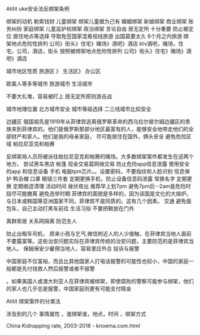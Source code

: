 Atitit uke安全法反绑架条例



绑架的动机
勒索钱财
儿童绑架  绑架儿童据为己有
婚姻绑架  新娘绑架
商业绑架  账务纠纷 
家庭绑架 儿童监护权绑架
政治绑架 言论自由
居无定所 十分重要 防止被定位
居住地点等选择
夺取免签国家混肴视线旅游
出国莫要太久 6个月之内旅游
绑架地点危险性排列 公司》街头》住宅》赌场》酒吧》酒店
 ktv酒吧，赌场，住宅，公司，酒店，街头
按照被绑架地点危险性排列 公司》街头》住宅》赌场》酒吧》酒店

城市地区性质   旅游区 》 生活区》 办公区

欧美人等多等城市 旅游城市 生活城市

不要大扎堆，容易被盯上
居无定所原则游击战

城市地理位置 北方城市安全
城市等级选择 二三线城市比较安全

边疆区
俄国祖先是1919年从菲律宾逃离俄罗斯革命的西乌拉尔彼尔姆边疆区的贵族来到菲律宾的。他们是俄罗斯那部分地区最富有的人，能够安全地带走他们的全部财产和家人。他们是我的母亲家庭，
尽可能居住在国外，俩头安全
避免危险区域  帕拉尼亚克和帕赛

反绑架局人员将被派往帕拉尼亚克和帕赛的赌场。大多数绑架案件都发生在这两个地方。
尝试黑车黑店 帐篷
现金交易莫网络交易
防止危险app信息泄露
使用安全的app 和信息设备 
手机  电脑tpm芯片。。设置密码，不要指纹和人脸识别
信息保护
鸭舌帽 口罩 眼镜三件套
定期更换手机，防止设备信息码泄露
常换名字 定期更换
定期痕迹清理
活动时间 昼伏夜出
推荐早上到7pm
避免7pm后--2am是危险时段尽可能撤离
避免选举时期
菲律宾的面貌是多样的，因为该国是文化的大熔炉。与日本或韩国等亚洲国家不同，菲律宾不是同质的。这有几个因素。
交通
避免面包车，自己主动打黑车前往
生活习俗
不要把鞋放在门外

离群索居 关系网隔离 防范生人

防止出租车司机，
原来小孩与乞丐,微信附近人的人少接触，在菲律宾当地人面前不要露富等。这些治安问题实际在菲律宾传统的治安问题，主要防范的是菲律宾当地人。
保姆保安少雇佣当地人，容易里应外合
投诉与报警

中国家庭不仅富裕，而且比其他国家人打电话报警的可能性也较小，中国的家庭一般都是先付钱救人然后报警或者不报警

。如果美国人或澳大利亚人在菲律宾被绑架，即使腐败的警察可能参与绑架，他们的家人也几乎总是报警，中国家庭则更有可能支付赎金



Atitit 绑架案件的分类法

涉及到的几个 事情属性 ，谁绑架谁，地点，时间 ，绑架方式

China Kidnapping rate, 2003-2018 - knoema.com.html
